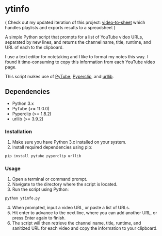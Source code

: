 # ytinfo

( Check out my updated iteration of this project: [video-to-sheet](https://github.com/andyglover/video-to-sheet) which handles playlists and exports results to a spreadsheet )

A simple Python script that prompts for a list of YouTube video URLs, separated by new lines, and returns the channel name, title, runtime, and URL of each to the clipboard.

I use a text editor for notetaking and I like to format my notes this way. I found it time-consuming to copy this information from each YouTube video page. 

This script makes use of [PyTube](https://github.com/pytube/pytube), [Pyperclip](https://github.com/asweigart/pyperclip), and [urllib](https://github.com/node-modules/urllib).

## Dependencies

- Python 3.x
- PyTube (>= 11.0.0)
- Pyperclip (>= 1.8.2)
- urllib (>= 3.9.2)

### Installation

1. Make sure you have Python 3.x installed on your system.
2. Install required dependencies using pip:

```bash
pip install pytube pyperclip urllib
```

### Usage

1. Open a terminal or command prompt.
2. Navigate to the directory where the script is located.
3. Run the script using Python:

``` bash
python ytinfo.py
```

4. When prompted, input a video URL, or paste a list of URLs.
5. Hit enter to advance to the next line, where you can add another URL, or press Enter again to finish.
6. The script will then retrieve the channel name, title, runtime, and sanitized URL for each video and copy the information to your clipboard.
